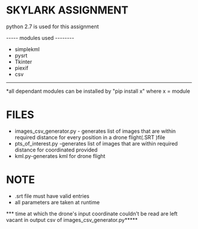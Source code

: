 # SKYLARK ASSIGNMENT
 
 python 2.7 is used for this assignment
 
 ----- modules used --------
 - simplekml 
 - pysrt 
 - Tkinter
 - piexif
 - csv
 ----------------------------
 *all dependant modules can be installed by "pip install x"  where x = module 
 
 # FILES
 - images_csv_generator.py - generates list of images that are within required distance for every position in a drone              flight(.SRT )file     
 - pts_of_interest.py -generates list of images that are within required distance for coordinated provided
 - kml.py-generates kml for drone flight 

 # NOTE
 - .srt file must have valid entries 
 - all parameters are taken at runtime
 
 *** time at which the drone's input coordinate couldn't be read are left vacant in output csv of images_csv_generator.py*****
 

